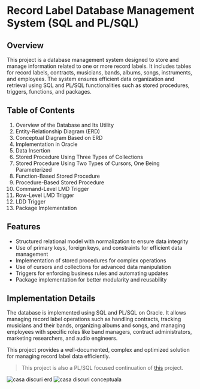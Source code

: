 # Record Label Database Management System (SQL and PL/SQL)  

## Overview  
This project is a database management system designed to store and manage information related to one or more record labels. It includes tables for record labels, contracts, musicians, bands, albums, songs, instruments, and employees. The system ensures efficient data organization and retrieval using SQL and PL/SQL functionalities such as stored procedures, triggers, functions, and packages.  

## Table of Contents  

1. Overview of the Database and Its Utility  
2. Entity-Relationship Diagram (ERD)  
3. Conceptual Diagram Based on ERD  
4. Implementation in Oracle  
5. Data Insertion 
6. Stored Procedure Using Three Types of Collections  
7. Stored Procedure Using Two Types of Cursors, One Being Parameterized  
8. Function-Based Stored Procedure  
9. Procedure-Based Stored Procedure  
10. Command-Level LMD Trigger  
11. Row-Level LMD Trigger  
12. LDD Trigger  
13. Package Implementation  

## Features  
- Structured relational model with normalization to ensure data integrity  
- Use of primary keys, foreign keys, and constraints for efficient data management  
- Implementation of stored procedures for complex operations  
- Use of cursors and collections for advanced data manipulation  
- Triggers for enforcing business rules and automating updates  
- Package implementation for better modularity and reusability  

## Implementation Details  
The database is implemented using SQL and PL/SQL on Oracle. It allows managing record label operations such as handling contracts, tracking musicians and their bands, organizing albums and songs, and managing employees with specific roles like band managers, contract administrators, marketing researchers, and audio engineers.  

This project provides a well-documented, complex and optimized solution for managing record label data efficiently.
> This project is also a PL/SQL focused continuation of [this](https://github.com/imnofuxkingfun/DataBase_RecordLabel) project.

![casa discuri erd](https://github.com/user-attachments/assets/0251dbd2-c40d-4108-90dc-91e93f38916b)
![casa discuri conceptuala](https://github.com/user-attachments/assets/b504ca5b-39c3-49d3-982f-5e5a0a00040b)
